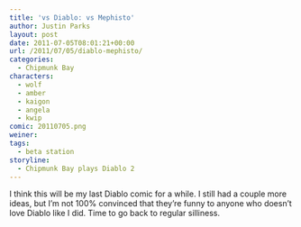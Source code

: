 ```yaml
---
title: 'vs Diablo: vs Mephisto'
author: Justin Parks
layout: post
date: 2011-07-05T08:01:21+00:00
url: /2011/07/05/diablo-mephisto/
categories:
  - Chipmunk Bay
characters:
  - wolf
  - amber
  - kaigon
  - angela
  - kwip
comic: 20110705.png
weiner:
tags:
  - beta station
storyline:
  - Chipmunk Bay plays Diablo 2
---
```

I think this will be my last Diablo comic for a while. I still had a couple more ideas, but I&#8217;m not 100% convinced that they&#8217;re funny to anyone who doesn&#8217;t love Diablo like I did. Time to go back to regular silliness.